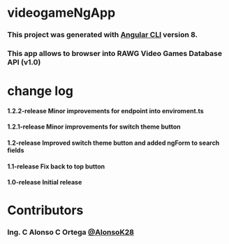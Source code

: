 # videogameNgApp

### This project was generated with [Angular CLI](https://github.com/angular/angular-cli) version 8.
### This app allows to browser into RAWG Video Games Database API (v1.0) 

# change log

#### 1.2.2-release Minor improvements for endpoint into enviroment.ts
#### 1.2.1-release Minor improvements for switch theme button 
#### 1.2-release Improved switch theme button and added ngForm to search fields 
#### 1.1-release Fix back to top button
#### 1.0-release Initial release

# Contributors
### Ing. C Alonso C Ortega [@AlonsoK28](https://github.com/AlonsoK28)
